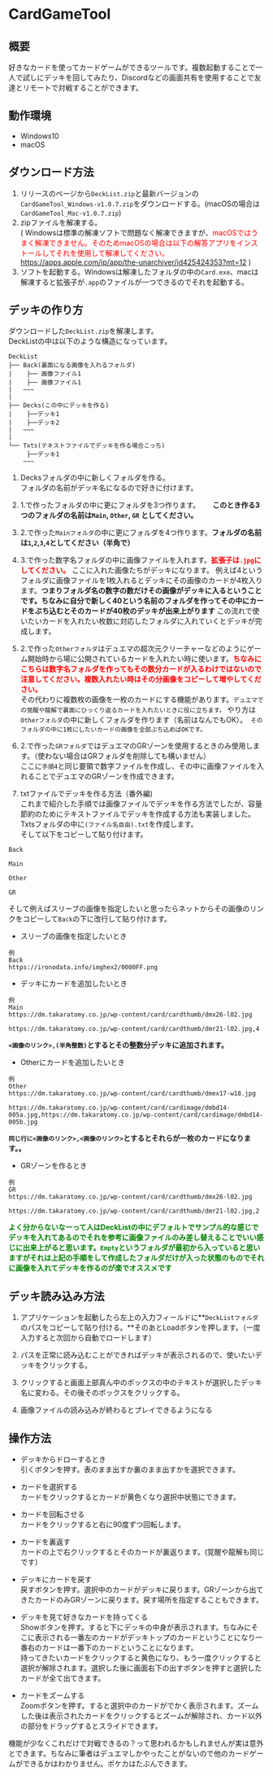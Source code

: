 # CardGameTool

## 概要
好きなカードを使ってカードゲームができるツールです。複数起動することで一人で試しにデッキを回してみたり、Discordなどの画面共有を使用することで友達とリモートで対戦することができます。

## 動作環境
- Windows10
- macOS


## ダウンロード方法
1. リリースのページから`DeckList.zip`と最新バージョンの`CardGameTool_Windows-v1.0.7.zip`をダウンロードする。(macOSの場合は`CardGameTool_Mac-v1.0.7.zip`)
2. zipファイルを解凍する。<br>(
Windowsは標準の解凍ソフトで問題なく解凍できますが、<font color="Red">macOSではうまく解凍できません。そのためmacOSの場合は以下の解答アプリをインストールしてそれを使用して解凍してください。</font><br><https://apps.apple.com/jp/app/the-unarchiver/id425424353?mt=12>
)
3. ソフトを起動する。Windowsは解凍したフォルダの中の`Card.exe`、macは解凍すると拡張子が`.app`のファイルが一つできるのでそれを起動する。

## デッキの作り方
ダウンロードした`DeckList.zip`を解凍します。  
DeckListの中は以下のような構造になっています。
```
DeckList  
├── Back(裏面になる画像を入れるフォルダ)
|    ├── 画像ファイル1 
|    ├── 画像ファイル1 
|   ~~~
|
├── Decks(この中にデッキを作る)
|    ├──デッキ1
|    ├──デッキ2
|   ~~~
|
└── Txts(テキストファイルでデッキを作る場合こっち)
     ├──デッキ1
    ~~~
```
1. Decksフォルダの中に新しくフォルダを作る。  
フォルダの名前がデッキ名になるので好きに付けます。
2. 1.で作ったフォルダの中に更にフォルダを3つ作ります。　　
**このとき作る3つのフォルダの名前は`Main`, `Other`, `GR` としてください。**  
3. 2.で作った`Mainフォルダ`の中に更にフォルダを4つ作ります。**フォルダの名前は`1`,`2`,`3`,`4`としてください（半角で）**
4. 3.で作った数字名フォルダの中に画像ファイルを入れます。**<font color="Red">拡張子は`.jpg`にしてください。</font>** ここに入れた画像たちがデッキになります。
例えば4というフォルダに画像ファイルを1枚入れるとデッキにその画像のカードが4枚入ります。**つまりフォルダ名の数字の数だけその画像がデッキに入るということです。ちなみに自分で新しく40という名前のフォルダを作ってその中にカードをぶち込むとそのカードが40枚のデッキが出来上がります**
この流れで使いたいカードを入れたい枚数に対応したフォルダに入れていくとデッキが完成します。
5. 2.で作った`Otherフォルダ`はデュエマの超次元クリーチャーなどのようにゲーム開始時から場に公開されているカードを入れたい時に使います。**<font color="Red">ちなみにこちらは数字名フォルダを作ってもその数分カードが入るわけではないので注意してください。複数入れたい時はその分画像をコピーして増やしてください。</font>**  
その代わりに複数枚の画像を一枚のカードにする機能があります。`デュエマでの覚醒や龍解で裏面にひっくり返るカードを入れたいときに役に立ちます。` やり方は`Otherフォルダ`の中に新しくフォルダを作ります（名前はなんでもOK）。　`そのフォルダの中に1枚にしたいカードの画像を全部ぶち込めばOKです。`

6. 2.で作った`GRフォルダ`ではデュエマのGRゾーンを使用するときのみ使用します。（使わない場合はGRフォルダを削除しても構いません）  
ここに`手順4`と同じ要領で数字ファイルを作成し、その中に画像ファイルを入れることでデュエマのGRゾーンを作成できます。

7. txtファイルでデッキを作る方法（番外編)  
これまで紹介した手順では画像ファイルでデッキを作る方法でしたが、容量節約のためにテキストファイルでデッキを作成する方法も実装しました。
Txtsフォルダの中に`(ファイル名自由).txt`を作成します。  
そして以下をコピーして貼り付けます。

```
Back

Main

Other

GR

```

そして例えばスリーブの画像を指定したいと思ったらネットからその画像のリンクをコピーして`Back`の下に改行して貼り付けます。

- スリーブの画像を指定したいとき

```
例
Back
https://ironodata.info/imghex2/0000FF.png
```

- デッキにカードを追加したいとき

```
例
Main
https://dm.takaratomy.co.jp/wp-content/card/cardthumb/dmx26-l02.jpg

https://dm.takaratomy.co.jp/wp-content/card/cardthumb/dmr21-l02.jpg,4

```
**`<画像のリンク>,(半角整数)`とするとその整数分デッキに追加されます。** 

- Otherにカードを追加したいとき

```
例
Other
https://dm.takaratomy.co.jp/wp-content/card/cardthumb/dmex17-w18.jpg

https://dm.takaratomy.co.jp/wp-content/card/cardimage/dmbd14-005a.jpg,https://dm.takaratomy.co.jp/wp-content/card/cardimage/dmbd14-005b.jpg

```

**`同じ行に<画像のリンク>,<画像のリンク>`とするとそれらが一枚のカードになります。。** 

- GRゾーンを作るとき

```
例
GR
https://dm.takaratomy.co.jp/wp-content/card/cardthumb/dmx26-l02.jpg

https://dm.takaratomy.co.jp/wp-content/card/cardthumb/dmr21-l02.jpg,2

```

**<font color="Green">よく分からないなーって人はDeckListの中にデフォルトでサンプル的な感じでデッキを入れてあるのでそれを参考に画像ファイルのみ差し替えることでいい感じに出来上がると思います。`Empty`というフォルダが最初から入っていると思いますがそれは上記の手順をして作成したフォルダだけが入った状態のものでそれに画像を入れてデッキを作るのが楽でオススメです</font>**

## デッキ読み込み方法
1. アプリケーションを起動したら左上の入力フィールドに**`DeckListフォルダ`のパスをコピーして貼り付ける。**そのあとLoadボタンを押します。（一度入力すると次回から自動でロードします）

2. パスを正常に読み込むことができればデッキが表示されるので、使いたいデッキをクリックする。

3. クリックすると画面上部真ん中のボックスの中のテキストが選択したデッキ名に変わる。その後そのボックスをクリックする。

4. 画像ファイルの読み込みが終わるとプレイできるようになる

## 操作方法
- デッキからドローするとき  
引くボタンを押す。表のまま出すか裏のまま出すかを選択できます。

- カードを選択する  
カードをクリックするとカードが黄色くなり選択中状態にできます。

- カードを回転させる  
カードをクリックすると右に90度ずつ回転します。

- カードを裏返す  
カードの上で右クリックするとそのカードが裏返ります。(覚醒や龍解も同じです）

- デッキにカードを戻す  
戻すボタンを押す。選択中のカードがデッキに戻ります。GRゾーンから出てきたカードのみGRゾーンに戻ります。戻す場所を指定することもできます。

- デッキを見て好きなカードを持ってくる  
Showボタンを押す。すると下にデッキの中身が表示されます。ちなみにそこに表示される一番左のカードがデッキトップのカードということになり一番右のカードは一番下のカードということになります。  
持ってきたいカードをクリックすると黄色になり、もう一度クリックすると選択が解除されます。選択した後に画面右下の出すボタンを押すと選択したカードが全て出てきます。

- カードをズームする  
Zoomボタンを押す。すると選択中のカードがでかく表示されます。ズームした後は表示されたカードをクリックするとズームが解除され、カード以外の部分をドラッグするとスライドできます。

機能が少なくこれだけで対戦できるの？って思われるかもしれませんが実は意外とできます。ちなみに筆者はデュエマしかやったことがないので他のカードゲームができるかはわかりません。ポケカはたぶんできます。
